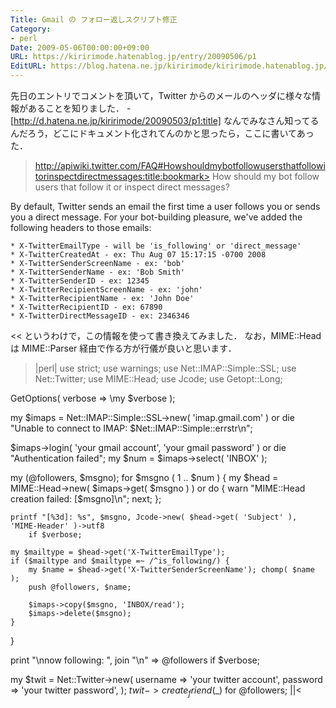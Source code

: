 ```yaml
---
Title: Gmail の フォロー返しスクリプト修正
Category:
- perl
Date: 2009-05-06T00:00:00+09:00
URL: https://kiririmode.hatenablog.jp/entry/20090506/p1
EditURL: https://blog.hatena.ne.jp/kiririmode/kiririmode.hatenablog.jp/atom/entry/8454420450078213127
---
```



先日のエントリでコメントを頂いて，Twitter からのメールのヘッダに様々な情報があることを知りました．
-[http://d.hatena.ne.jp/kiririmode/20090503/p1:title]
なんでみなさん知ってるんだろう，どこにドキュメント化されてんのかと思ったら，ここに書いてあった．
>http://apiwiki.twitter.com/FAQ#Howshouldmybotfollowusersthatfollowitorinspectdirectmessages:title:bookmark>
How should my bot follow users that follow it or inspect direct messages?

By default, Twitter sends an email the first time a user follows you or sends you a direct message.  For your bot-building pleasure, we've added the following headers to those emails:

 

    * X-TwitterEmailType - will be 'is_following' or 'direct_message'
    * X-TwitterCreatedAt - ex: Thu Aug 07 15:17:15 -0700 2008
    * X-TwitterSenderScreenName - ex: 'bob' 
    * X-TwitterSenderName - ex: 'Bob Smith' 
    * X-TwitterSenderID - ex: 12345
    * X-TwitterRecipientScreenName - ex: 'john'
    * X-TwitterRecipientName - ex: 'John Doe'
    * X-TwitterRecipientID - ex: 67890
    * X-TwitterDirectMessageID - ex: 2346346
<<
というわけで，この情報を使って書き換えてみました．
なお，MIME::Head は MIME::Parser 経由で作る方が行儀が良いと思います．

>|perl|
use strict;
use warnings;
use Net::IMAP::Simple::SSL;
use Net::Twitter;
use MIME::Head;
use Jcode;
use Getopt::Long;

GetOptions( verbose => \my $verbose );

my $imaps = Net::IMAP::Simple::SSL->new( 'imap.gmail.com' )
    or die "Unable to connect to IMAP: $Net::IMAP::Simple::errstr\n";

$imaps->login( 'your gmail account', 'your gmail password' )
    or die "Authentication failed";
my $num = $imaps->select( 'INBOX' );

my (@followers, $msgno);
for $msgno ( 1 .. $num ) {
    my $head = MIME::Head->new( $imaps->get( $msgno ) ) or do {
        warn "MIME::Head creation failed: [$msgno]\n";
        next;
    };

    printf "[%3d]: %s", $msgno, Jcode->new( $head->get( 'Subject' ), 'MIME-Header' )->utf8
        if $verbose;

    my $mailtype = $head->get('X-TwitterEmailType');
    if ($mailtype and $mailtype =~ /^is_following/) {
        my $name = $head->get('X-TwitterSenderScreenName'); chomp( $name );
        push @followers, $name;

        $imaps->copy($msgno, 'INBOX/read');
        $imaps->delete($msgno);
    }

}

print "\nnow following: ", join "\n" => @followers
    if $verbose;

my $twit = Net::Twitter->new(
    username => 'your twitter account',
    password => 'your twitter password',
);
$twit->create_friend($_) for @followers;
||<
